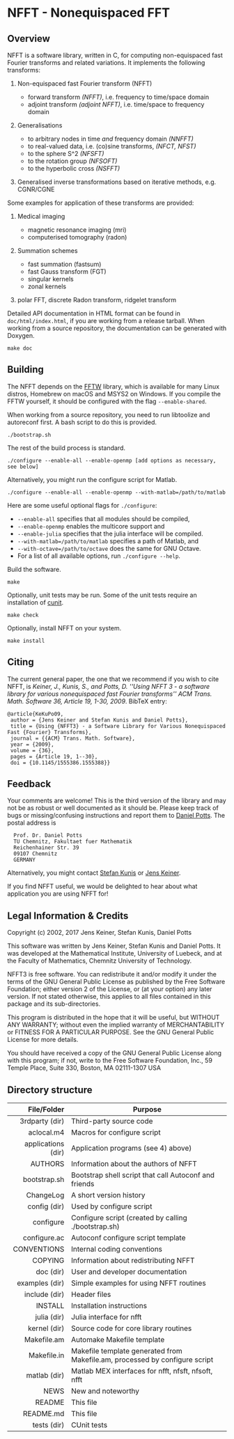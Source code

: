 NFFT - Nonequispaced FFT
=========================

Overview
--------
NFFT is a software library, written in C, for computing non-equispaced fast
Fourier transforms and related variations. It implements the following
transforms:

1. Non-equispaced fast Fourier transform (NFFT)
    - forward transform *(NFFT)*, i.e. frequency to time/space domain
    - adjoint transform *(adjoint NFFT)*, i.e. time/space to frequency domain

2. Generalisations
    - to arbitrary nodes in time *and* frequency domain *(NNFFT)*
    - to real-valued data, i.e. (co)sine transforms, *(NFCT, NFST)*
    - to the sphere S^2 *(NFSFT)*
    - to the rotation group *(NFSOFT)*
    - to the hyperbolic cross *(NSFFT)*

3. Generalised inverse transformations based on iterative methods, e.g. CGNR/CGNE

Some examples for application of these transforms are provided:

1. Medical imaging
    - magnetic resonance imaging (mri)
    - computerised tomography (radon)

2. Summation schemes
    - fast summation (fastsum)
    - fast Gauss transform (FGT)
    - singular kernels
    - zonal kernels

3. polar FFT, discrete Radon transform, ridgelet transform

Detailed API documentation in HTML format can be found in
`doc/html/index.html`, if you are working from a release tarball.
When working from a source repository, the documentation can be
generated with Doxygen.
```
make doc
```

Building
--------
The NFFT depends on the [FFTW](https://fftw.org) library, which is available for many Linux distros, Homebrew on macOS and MSYS2 on Windows. If you compile the FFTW yourself, it should be configured with the flag `--enable-shared`.

When working from a source repository, you need to run libtoolize and autoreconf first. A bash script to do this is provided.
```
./bootstrap.sh
```

The rest of the build process is standard.
```
./configure --enable-all --enable-openmp [add options as necessary, see below]
```

Alternatively, you might run the configure script for Matlab.
```
./configure --enable-all --enable-openmp --with-matlab=/path/to/matlab
```

Here are some useful optional flags for `./configure`:
* `--enable-all` specifies that all modules should be compiled,
* `--enable-openmp` enables the multicore support and
* `--enable-julia` specifies that the julia interface will be compiled.
* `--with-matlab=/path/to/matlab` specifies a path of Matlab, and
* `--with-octave=/path/to/octave` does the same for GNU Octave.
* For a list of all available options, run `./configure --help`.

Build the software.
```
make
```

Optionally, unit tests may be run. Some of the unit tests require an installation of [cunit](http://cunit.sourceforge.net).
```
make check
```

Optionally, install NFFT on your system.
```
make install
```

Citing
------
The current general paper, the one that we recommend if you wish to cite NFFT, is *Keiner, J., Kunis, S., and Potts, D.
''Using NFFT 3 - a software library for various nonequispaced fast Fourier transforms''
ACM Trans. Math. Software 36, Article 19, 1-30, 2009*. BibTeX entry:
```
@article{KeKuPo09,
 author = {Jens Keiner and Stefan Kunis and Daniel Potts},
 title = {Using {NFFT3} - a Software Library for Various Nonequispaced Fast {Fourier} Transforms},
 journal = {{ACM} Trans. Math. Software},
 year = {2009},
 volume = {36},
 pages = {Article 19, 1--30},
 doi = {10.1145/1555386.1555388}}
```

Feedback
--------
Your comments are welcome! This is the third version of the library and may
not be as robust or well documented as it should be. Please keep track of bugs
or missing/confusing instructions and report them to
[Daniel Potts](mailto:potts@mathematik.tu-chemnitz.de).
The postal address is

```
  Prof. Dr. Daniel Potts
  TU Chemnitz, Fakultaet fuer Mathematik
  Reichenhainer Str. 39
  09107 Chemnitz
  GERMANY
```

Alternatively, you might contact
[Stefan Kunis](mailto:stefan.kunis@math.uos.de)
or
[Jens Keiner](mailto:jens@nfft.org).

If you find NFFT useful, we would be delighted to hear about what application
you are using NFFT for!

Legal Information & Credits
---------------------------
Copyright (c) 2002, 2017 Jens Keiner, Stefan Kunis, Daniel Potts

This software was written by Jens Keiner, Stefan Kunis and Daniel Potts.
It was developed at the Mathematical Institute, University of
Luebeck, and at the Faculty of Mathematics, Chemnitz University of Technology.

NFFT3 is free software. You can redistribute it and/or modify it under the
terms of the GNU General Public License as published by the Free Software
Foundation; either version 2 of the License, or (at your option) any later
version. If not stated otherwise, this applies to all files contained in this
package and its sub-directories.

This program is distributed in the hope that it will be useful,
but WITHOUT ANY WARRANTY; without even the implied warranty of
MERCHANTABILITY or FITNESS FOR A PARTICULAR PURPOSE.  See the
GNU General Public License for more details.

You should have received a copy of the GNU General Public License
along with this program; if not, write to the Free Software
Foundation, Inc., 59 Temple Place, Suite 330, Boston, MA  02111-1307  USA

Directory structure
-------------------

File/Folder        | Purpose
------------------:| ------------------------------------------------------
3rdparty (dir) 	   | Third-party source code
aclocal.m4		   | Macros for configure script
applications (dir) | Application programs (see 4) above)
AUTHORS			   | Information about the authors of NFFT
bootstrap.sh       | Bootstrap shell script that call Autoconf and friends
ChangeLog          | A short version history
config (dir)       | Used by configure script
configure          | Configure script (created by calling ./bootstrap.sh)
configure.ac       | Autoconf configure script template
CONVENTIONS        | Internal coding conventions
COPYING            | Information about redistributing NFFT
doc (dir)          | User and developer documentation
examples (dir)     | Simple examples for using NFFT routines
include (dir)      | Header files
INSTALL            | Installation instructions
julia (dir)        | Julia interface for nfft
kernel (dir)       | Source code for core library routines
Makefile.am        | Automake Makefile template
Makefile.in        | Makefile template generated from Makefile.am, processed by configure script
matlab (dir)       | Matlab MEX interfaces for nfft, nfsft, nfsoft, nfft
NEWS               | New and noteworthy
README             | This file
README.md          | This file
tests (dir)        | CUnit tests
